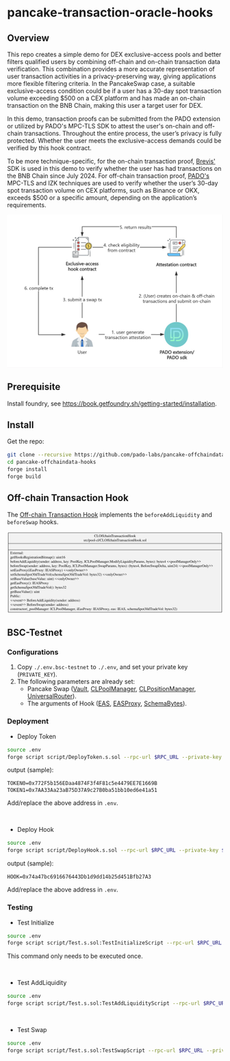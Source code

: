 # pancake-transaction-oracle-hooks

## Overview

This repo creates a simple demo for DEX exclusive-access pools and better filters qualified users by combining off-chain and on-chain transaction data verification. This combination provides a more accurate representation of user transaction activities in a privacy-preserving way, giving applications more flexible filtering criteria. In the PancakeSwap case, a suitable exclusive-access condition could be if a user has a 30-day spot transaction volume exceeding $500 on a CEX platform and has made an on-chain transaction on the BNB Chain, making this user a target user for DEX.

In this demo, transaction proofs can be submitted from the PADO extension or utilized by PADO's MPC-TLS SDK to attest the user's on-chain and off-chain transactions. Throughout the entire process, the user’s privacy is fully protected. Whether the user meets the exclusive-access demands could be verified by this hook contract. 

To be more technique-specific, for the on-chain transaction proof, [Brevis'](https://docs.brevis.network/) SDK is used in this demo to verify whether the user has had transactions on the BNB Chain since July 2024. For off-chain transaction proof, [PADO's](https://padolabs.org) MPC-TLS and IZK techniques are used to verify whether the user’s 30-day spot transaction volume on CEX platforms, such as Binance or OKX, exceeds $500 or a specific amount, depending on the application’s requirements.

![image](./docs/pics/process.jpeg)


## Prerequisite

Install foundry, see https://book.getfoundry.sh/getting-started/installation.

## Install

Get the repo:

```sh
git clone --recursive https://github.com/pado-labs/pancake-offchaindata-hooks.git
cd pancake-offchaindata-hooks
forge install
forge build
```

## Off-chain Transaction Hook

The [Off-chain Transaction Hook](./src/pool-cl/CLOffchainTransactionHook.sol) implements the `beforeAddLiquidity` and `beforeSwap` hooks.

![Off-chain Transaction Hook Contract](./docs/class/CLOffchainTransactionHook.svg)


## BSC-Testnet

### Configurations

1. Copy `./.env.bsc-testnet` to `./.env`, and set your private key (`PRIVATE_KEY`).
2. The following parameters are already set:
   - Pancake Swap ([Vault](https://testnet.bscscan.com/address/0x08F012b8E2f3021db8bd2A896A7F422F4041F131), [CLPoolManager](https://testnet.bscscan.com/address/0x969D90aC74A1a5228b66440f8C8326a8dA47A5F9), [CLPositionManager](https://testnet.bscscan.com/address/0x89A7D45D007077485CB5aE2abFB740b1fe4FF574), [UniversalRouter](https://testnet.bscscan.com/address/0x30067B296Edf5BEbB1CB7b593898794DDF6ab7c5)). 
   - The arguments of Hook ([EAS](https://testnet.bscscan.com/address/0x6c2270298b1e6046898a322acB3Cbad6F99f7CBD), [EASProxy](https://testnet.bscscan.com/address/0x620e84546d71A775A82491e1e527292e94a7165A), [SchemaBytes](https://testnet.bascan.io/schema/0x5f868b117fd34565f3626396ba91ef0c9a607a0e406972655c5137c6d4291af9)).


### Deployment


- Deploy Token


```sh
source .env
forge script script/DeployToken.s.sol --rpc-url $RPC_URL --private-key $PRIVATE_KEY --broadcast
```

output (sample):

```log
TOKEN0=0x772F5b156EDaa4874F3f4F81c5e4479EE7E1669B
TOKEN1=0x7AA33Aa23aB75D37A9c27B0ba51bb10ed6e41a51
```

Add/replace the above address in `.env`.

<br/>

- Deploy Hook

```sh
source .env
forge script script/DeployHook.s.sol --rpc-url $RPC_URL --private-key $PRIVATE_KEY --broadcast
```

output (sample):

```log
HOOK=0x74a47bc6916676443Db1d9dd14b25d451Bfb27A3
```

Add/replace the above address in `.env`.


### Testing


- Test Initialize

```sh
source .env
forge script script/Test.s.sol:TestInitializeScript --rpc-url $RPC_URL --private-key $PRIVATE_KEY --broadcast
```

This command only needs to be executed once.

<br/>

- Test AddLiquidity

```sh
source .env
forge script script/Test.s.sol:TestAddLiquidityScript --rpc-url $RPC_URL --private-key $PRIVATE_KEY --broadcast
```

<br/>

- Test Swap

```sh
source .env
forge script script/Test.s.sol:TestSwapScript --rpc-url $RPC_URL --private-key $PRIVATE_KEY --broadcast
```
